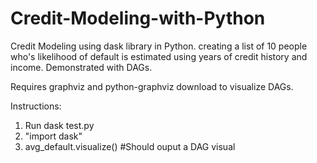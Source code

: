 # Credit-Modeling-with-Python
Credit Modeling using dask library in Python. creating a list of 10 people who's likelihood of default is estimated using years of credit history and income. Demonstrated with DAGs. 


Requires graphviz and python-graphviz download to visualize DAGs. 

Instructions:
1. Run dask test.py
2. "import dask"
3. avg_default.visualize() #Should ouput a DAG visual

